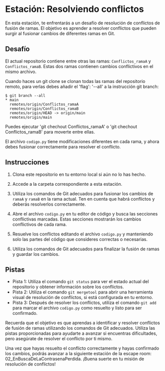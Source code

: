# Estación: Resolviendo conflictos

En esta estación, te enfrentarás a un desafío de resolución de conflictos de fusión de ramas. El objetivo es aprender a resolver conflictos que pueden surgir al fusionar cambios de diferentes ramas en Git.

## Desafío

El actual repositorio contiene entre otras las ramas: `Conflictos_ramaA` y `Conflictos_ramaB`. Estas dos ramas contienen cambios conflictivos en el mismo archivo.

Cuando haces un git clone se clonan todas las ramas del repositorio remoto, para verlas debes añadir el 'flag': '--all' a la instrucción git branch:
```bash=
$ git branch --all
* main
  remotes/origin/Conflictos_ramaA
  remotes/origin/Conflictos_ramaB
  remotes/origin/HEAD -> origin/main
  remotes/origin/main
```
Puedes ejecutar 'git chechout Conflictos_ramaA' o 'git chechout Conflictos_ramaB' para moverte entre ellas.

El archivo `codigo.py` tiene modificaciones diferentes en cada rama, y ahora debes fusionar correctamente para resolver el conflicto.

## Instrucciones

1. Clona este repositorio en tu entorno local si aún no lo has hecho.


2. Accede a la carpeta correspondiente a esta estación.

3. Utiliza los comandos de Git adecuados para fusionar los cambios de `ramaA` y `ramaB` en la rama actual. Ten en cuenta que habrá conflictos y deberás resolverlos correctamente.

4. Abre el archivo `codigo.py` en tu editor de código y busca las secciones conflictivas marcadas. Estas secciones mostrarán los cambios conflictivos de cada rama.

5. Resuelve los conflictos editando el archivo `codigo.py` y manteniendo solo las partes del código que consideres correctas o necesarias.

6. Utiliza los comandos de Git adecuados para finalizar la fusión de ramas y guardar los cambios.

## Pistas

- Pista 1: Utiliza el comando `git status` para ver el estado actual del repositorio y obtener información sobre los conflictos.
- Pista 2: Utiliza el comando `git mergetool` para abrir una herramienta visual de resolución de conflictos, si está configurada en tu entorno.
- Pista 3: Después de resolver los conflictos, utiliza el comando `git add` para marcar el archivo `codigo.py` como resuelto y listo para ser confirmado.

Recuerda que el objetivo es que aprendas a identificar y resolver conflictos de fusión de ramas utilizando los comandos de Git adecuados. Utiliza las pistas proporcionadas para ayudarte a avanzar si encuentras dificultades, pero asegúrate de resolver el conflicto por ti mismo.

Una vez que hayas resuelto el conflicto correctamente y hayas confirmado los cambios, podrás avanzar a la siguiente estación de la escape room: 02_EnBuscaDeLaContrasenaPerdida. ¡Buena suerte en tu misión de resolución de conflictos!

